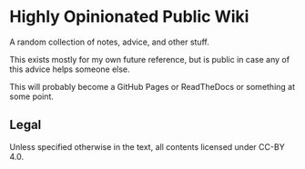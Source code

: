 # Highly Opinionated Public Wiki
A random collection of notes, advice, and other stuff.

This exists mostly for my own future reference, but is public in case any of this advice helps someone else.

This will probably become a GitHub Pages or ReadTheDocs or something at some point.

## Legal
Unless specified otherwise in the text, all contents licensed under CC-BY 4.0.
